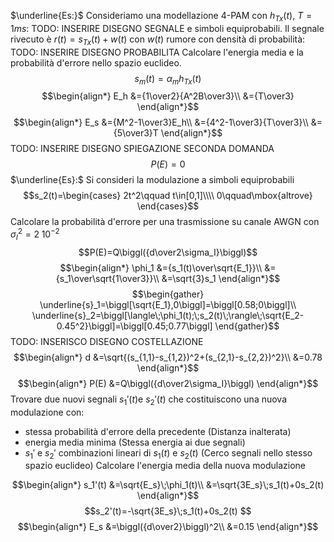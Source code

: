$\underline{Es:}$
Consideriamo una modellazione 4-PAM con $h_{Tx}(t)$, $T=1ms$: 
TODO: INSERIRE DISEGNO SEGNALE
e simboli equiprobabili.
Il segnale rivecuto è $r(t)=s_{Tx}(t)+w(t)$ con $w(t)$ rumore con densità di probabilità:
TODO: INSERIRE DISEGNO PROBABILITA
Calcolare l'energia media e la probabilità d'errore nello spazio euclideo.
$$s_m(t)=\alpha_mh_{Tx}(t)$$
$$\begin{align*}
E_h
&={1\over2}{A^2B\over3}\\
&={T\over3}
\end{align*}$$
$$\begin{align*}
E_s
&={M^2-1\over3}E_h\\
&={4^2-1\over3}{T\over3}\\
&={5\over3}T
\end{align*}$$
TODO: INSERIRE DISEGNO SPIEGAZIONE SECONDA DOMANDA
$$P(E)=0$$
$\underline{Es}:$
Si consideri la modulazione a simboli equiprobabili
$$s_2(t)=\begin{cases}
2t^2\qquad t\in[0,1]\\\\
0\qquad\mbox{altrove}
\end{cases}$$
Calcolare la probabilità d'errore per una trasmissione su canale AWGN con $\sigma_I^2=2\;10^{-2}$
$$P(E)=Q\biggl({d\over2\sigma_I}\biggl)$$
$$\begin{align*}
\phi_1
&={s_1(t)\over\sqrt{E_1}}\\
&={s_1\over\sqrt{1\over3}}\\
&=\sqrt{3}s_1
\end{align*}$$
$$\begin{gather}
\underline{s}_1=\biggl[\sqrt{E_1},0\biggl]=\biggl[0.58;0\biggl]\\
\underline{s}_2=\biggl[\langle\;\phi_1(t);\;s_2(t)\;\rangle\;\sqrt{E_2-0.45^2}\biggl]=\biggl[0.45;0.77\biggl]
\end{gather}$$
TODO: INSERISCO DISEGNO COSTELLAZIONE
$$\begin{align*}
d
&=\sqrt{(s_{1,1}-s_{1,2})^2+(s_{2,1}-s_{2,2})^2}\\
&=0.78
\end{align*}$$
$$\begin{align*}
P(E)
&=Q\biggl({d\over2\sigma_I}\biggl)
\end{align*}$$
Trovare due nuovi segnali $s_1'(t)$e $s_2'(t)$ che costituiscono una nuova modulazione con:
- stessa probabilità d'errore della precedente (Distanza inalterata)
- energia media minima (Stessa energia ai due segnali)
- $s_1'$ e $s_2'$ combinazioni lineari di $s_1(t)$ e $s_2(t)$ (Cerco segnali nello stesso spazio euclideo)
Calcolare l'energia media della nuova modulazione

$$\begin{align*}
s_1'(t)
&=\sqrt{E_s}\;\phi_1(t)\\
&=\sqrt{3E_s}\;s_1(t)+0s_2(t)
\end{align*}$$
$$s_2'(t)=-\sqrt{3E_s}\;s_1(t)+0s_2(t)
$$
$$\begin{align*}
E_s
&=\biggl({d\over2}\biggl)^2\\
&=0.15
\end{align*}$$